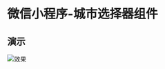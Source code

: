 ﻿# 微信小程序-城市选择器组件
 
## 演示 ##
![效果][1]


[1]: https://licong96.github.io/libs/image/gif/WeChat-city.gif
